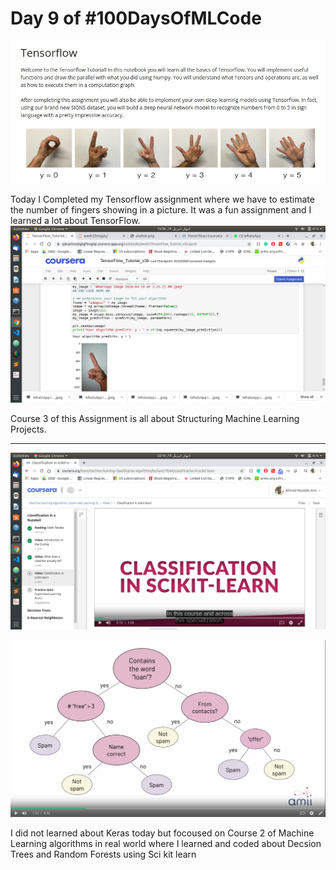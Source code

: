 # Day 9 of #100DaysOfMLCode

<img src="0.jpeg"></img>

Today I Completed my Tensorflow assignment where we have to estimate the number of fingers showing in a picture. It was a fun assignment and I learned a lot about TensorFlow.
<img src='1.png'></img>

Course 3 of this Assignment is all about Structuring Machine Learning Projects.

----
<img src = '2.png'></img>

<img src = '3.png'></img>

I did not learned about Keras today but focoused on Course 2 of Machine Learning algorithms in real world where I learned and coded about Decsion Trees and Random Forests using Sci kit learn


